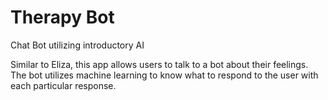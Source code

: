 # Therapy Bot

Chat Bot utilizing introductory AI

Similar to Eliza, this app allows users to talk to a bot about their feelings. The bot utilizes machine learning to know what to respond to the user with each 
particular response. 
